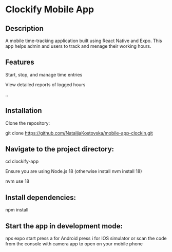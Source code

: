 # Clockify Mobile App

## Description

A mobile time-tracking application built using React Native and Expo. This app helps admin and users to track and menage their working hours.

## Features

Start, stop, and manage time entries

View detailed reports of logged hours

..

## Installation

Clone the repository:

git clone https://github.com/NatalijaKostovska/mobile-app-clockin.git

## Navigate to the project directory:

cd clockify-app

Ensure you are using Node.js 18 (otherwise install nvm install 18)

nvm use 18

## Install dependencies:

npm install

## Start the app in development mode:

npx expo start
press a for Android
press i for IOS simulator
or scan the code from the console with camera app to open on your mobile phone

